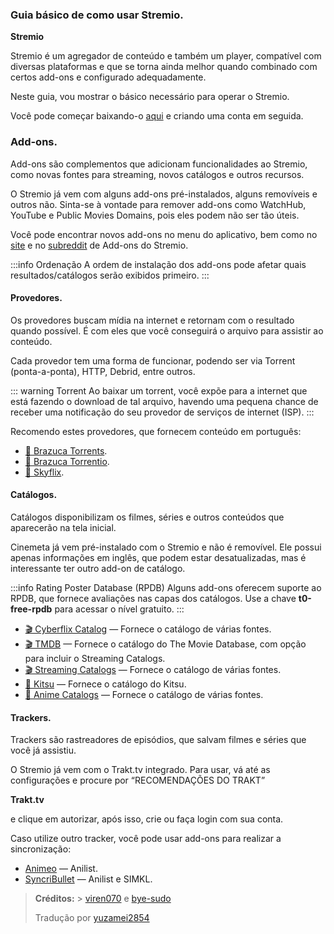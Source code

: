 ### Guia básico de como usar Stremio.

**Stremio**

Stremio é um agregador de conteúdo e também um player, compatível com diversas plataformas e que se torna ainda melhor quando combinado com certos add-ons e configurado adequadamente.

Neste guia, vou mostrar o básico necessário para operar o Stremio.

Você pode começar baixando-o [aqui](https://www.stremio.com) e criando uma conta em seguida.

### Add-ons.

Add-ons são complementos que adicionam funcionalidades ao Stremio, como novas fontes para streaming, novos catálogos e outros recursos.

O Stremio já vem com alguns add-ons pré-instalados, alguns removíveis e outros não. Sinta-se à vontade para remover add-ons como WatchHub, YouTube e Public Movies Domains, pois eles podem não ser tão úteis.

Você pode encontrar novos add-ons no menu do aplicativo, bem como no [site](https://stremio-addons.com/) e no [subreddit](https://www.reddit.com/r/StremioAddons/) de Add-ons do Stremio.

:::info Ordenação
A ordem de instalação dos add-ons pode afetar quais resultados/catálogos serão exibidos primeiro.
:::

#### Provedores.

Os provedores buscam mídia na internet e retornam com o resultado quando possível. É com eles que você conseguirá o arquivo para assistir ao conteúdo.

Cada provedor tem uma forma de funcionar, podendo ser via Torrent (ponta-a-ponta), HTTP, Debrid, entre outros.

::: warning Torrent
Ao baixar um torrent, você expõe para a internet que está fazendo o download de tal arquivo, havendo uma pequena chance de receber uma notificação do seu provedor de serviços de internet (ISP).
:::

Recomendo estes provedores, que fornecem conteúdo em português:

- [🧲 Brazuca Torrents](https://stremio-addons.com/brazuca-torrents.html).
- [🧲 Brazuca Torrentio](https://stremio-addons.com/torrentio-brazuca.html).
- [🔗 Skyflix](https://stremio-addons.com/skyflix.html).

#### Catálogos.

Catálogos disponibilizam os filmes, séries e outros conteúdos que aparecerão na tela inicial.

Cinemeta já vem pré-instalado com o Stremio e não é removível. Ele possui apenas informações em inglês, que podem estar desatualizadas, mas é interessante ter outro add-on de catálogo.

:::info Rating Poster Database (RPDB)
Alguns add-ons oferecem suporte ao RPDB, que fornece avaliações nas capas dos catálogos. Use a chave **t0-free-rpdb** para acessar o nível gratuito.
:::

- [🎬 Cyberflix Catalog](https://stremio-addons.com/cyberflix-catalog.html) — Fornece o catálogo de várias fontes.
- [🎬 TMDB](https://stremio-addons.com/the-movie-database-addon.html) — Fornece o catálogo do The Movie Database, com opção para incluir o Streaming Catalogs.
- [🎬 Streaming Catalogs](https://stremio-addons.com/streaming-catalogs.html) — Fornece o catálogo de várias fontes.
- [🌸 Kitsu](https://stremio-addons.com/anime-kitsu.html) — Fornece o catálogo do Kitsu.
- [🌸 Anime Catalogs](https://1fe84bc728af-stremio-anime-catalogs.baby-beamup.club/configure) — Fornece o catálogo de várias fontes.

#### Trackers.

Trackers são rastreadores de episódios, que salvam filmes e séries que você já assistiu.

O Stremio já vem com o Trakt.tv integrado. Para usar, vá até as configurações e procure por “RECOMENDAÇÕES DO TRAKT”

**Trakt.tv**

e clique em autorizar, após isso, crie ou faça login com sua conta.

Caso utilize outro tracker, você pode usar add-ons para realizar a sincronização:

- [Animeo](https://stremio-addons.com/animeo.html) — Anilist.
- [SyncriBullet](https://stremio-addons.com/syncribullet.html) — Anilist e SIMKL.

> **Créditos:** > [viren070](https://guides.viren070.me/stremio) e [bye-sudo](https://rentry.co/bye-sudo)
>
> Tradução por [yuzamei2854](https://github.com/yuzamei2854)